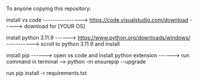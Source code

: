 To anyone copying this repository:

install vs code        ----------------> https://code.visualstudio.com/download  -----> download for [YOUR OS]

install python 3.11.9    ------>    https://www.python.org/downloads/windows/        -----------> scroll to python 3.11.9 and install

install pip ------> open vs code and install python extension ------> run command in terminal --> python -m ensurepip --upgrade

run pip install -r requirements.txt



